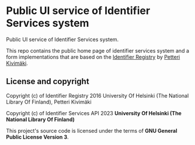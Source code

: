 # Public UI service of Identifier Services system

Public UI service of Identifier Services system.

This repo contains the public home page of identifier services system and a form implementations that are based on the [Identifier Registry](https://github.com/petkivim/id-registry) by [Petteri Kivimäki](https://github.com/petkivim/).


## License and copyright

Copyright (c) of Identifier Registry 2016 University Of Helsinki (The National Library Of Finland), Petteri Kivimäki

Copyright (c) of Identifier Services API 2023 **University Of Helsinki (The National Library Of Finland)**

This project's source code is licensed under the terms of **GNU General Public License Version 3**.
